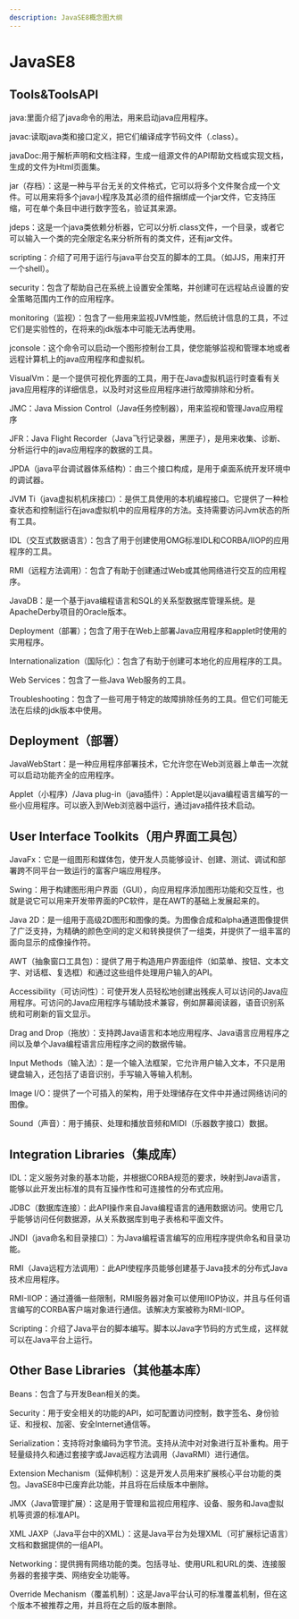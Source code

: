 ```yaml
---
description: JavaSE8概念图大纲
---
```


# JavaSE8



## Tools&ToolsAPI

java:里面介绍了java命令的用法，用来启动java应用程序。

javac:读取java类和接口定义，把它们编译成字节码文件（.class）。

javaDoc:用于解析声明和文档注释，生成一组源文件的API帮助文档或实现文档，生成的文件为Html页面集。

jar（存档）：这是一种与平台无关的文件格式，它可以将多个文件聚合成一个文件。可以用来将多个java小程序及其必须的组件捆绑成一个jar文件，它支持压缩，可在单个条目中进行数字签名，验证其来源。

jdeps：这是一个java类依赖分析器，它可以分析.class文件，一个目录，或者它可以输入一个类的完全限定名来分析所有的类文件，还有jar文件。

scripting：介绍了可用于运行与java平台交互的脚本的工具。（如JJS，用来打开一个shell）。

security：包含了帮助自己在系统上设置安全策略，并创建可在远程站点设置的安全策略范围内工作的应用程序。

monitoring（监视）：包含了一些用来监视JVM性能，然后统计信息的工具，不过它们是实验性的，在将来的jdk版本中可能无法再使用。

jconsole：这个命令可以启动一个图形控制台工具，使您能够监视和管理本地或者远程计算机上的java应用程序和虚拟机。

VisualVm：是一个提供可视化界面的工具，用于在Java虚拟机运行时查看有关java应用程序的详细信息，以及时对这些应用程序进行故障排除和分析。

JMC：Java Mission Control（Java任务控制器），用来监视和管理Java应用程序

JFR：Java Flight Recorder（Java飞行记录器，黑匣子），是用来收集、诊断、分析运行中的java应用程序的数据的工具。

JPDA（java平台调试器体系结构）：由三个接口构成，是用于桌面系统开发环境中的调试器。

JVM Ti（java虚拟机机床接口）：是供工具使用的本机编程接口。它提供了一种检查状态和控制运行在java虚拟机中的应用程序的方法。支持需要访问Jvm状态的所有工具。

IDL（交互式数据语言）：包含了用于创建使用OMG标准IDL和CORBA/IIOP的应用程序的工具。

RMI（远程方法调用）：包含了有助于创建通过Web或其他网络进行交互的应用程序。

JavaDB：是一个基于java编程语言和SQL的关系型数据库管理系统。是ApacheDerby项目的Oracle版本。

Deployment（部署）；包含了用于在Web上部署Java应用程序和applet时使用的实用程序。

Internationalization（国际化）：包含了有助于创建可本地化的应用程序的工具。

Web Services：包含了一些Java Web服务的工具。

Troubleshooting：包含了一些可用于特定的故障排除任务的工具。但它们可能无法在后续的jdk版本中使用。

## Deployment（部署）

JavaWebStart：是一种应用程序部署技术，它允许您在Web浏览器上单击一次就可以启动功能齐全的应用程序。

Applet（小程序）/Java plug-in（java插件）：Applet是以java编程语言编写的一些小应用程序。可以嵌入到Web浏览器中运行，通过java插件技术启动。

## User Interface Toolkits（用户界面工具包）

JavaFx：它是一组图形和媒体包，使开发人员能够设计、创建、测试、调试和部署跨不同平台一致运行的富客户端应用程序。

Swing：用于构建图形用户界面（GUI），向应用程序添加图形功能和交互性，也就是说它可以用来开发带界面的PC软件，是在AWT的基础上发展起来的。

Java 2D：是一组用于高级2D图形和图像的类。为图像合成和alpha通道图像提供了广泛支持，为精确的颜色空间的定义和转换提供了一组类，并提供了一组丰富的面向显示的成像操作符。

AWT（抽象窗口工具包）：提供了用于构造用户界面组件（如菜单、按钮、文本文字、对话框、复选框）和通过这些组件处理用户输入的API。

Accessibility（可访问性）：可使开发人员轻松地创建出残疾人可以访问的Java应用程序。可访问的Java应用程序与辅助技术兼容，例如屏幕阅读器，语音识别系统和可刷新的盲文显示。

Drag and Drop（拖放）：支持跨Java语言和本地应用程序、Java语言应用程序之间以及单个Java编程语言应用程序之间的数据传输。

Input Methods（输入法）：是一个输入法框架，它允许用户输入文本，不只是用键盘输入，还包括了语音识别，手写输入等输入机制。

Image I/O：提供了一个可插入的架构，用于处理储存在文件中并通过网络访问的图像。

Sound（声音）：用于捕获、处理和播放音频和MIDI（乐器数字接口）数据。

## Integration Libraries（集成库）

IDL：定义服务对象的基本功能，并根据CORBA规范的要求，映射到Java语言，能够以此开发出标准的具有互操作性和可连接性的分布式应用。

JDBC（数据库连接）：此API操作来自Java编程语言的通用数据访问。使用它几乎能够访问任何数据源，从关系数据库到电子表格和平面文件。

JNDI（java命名和目录接口）：为Java编程语言编写的应用程序提供命名和目录功能。

RMI（Java远程方法调用）：此API使程序员能够创建基于Java技术的分布式Java技术应用程序。

RMI-IIOP：通过遵循一些限制，RMI服务器对象可以使用IIOP协议，并且与任何语言编写的CORBA客户端对象进行通信。该解决方案被称为RMI-IIOP。

Scripting：介绍了Java平台的脚本编写。脚本以Java字节码的方式生成，这样就可以在Java平台上运行。

## Other Base Libraries（其他基本库）

Beans：包含了与开发Bean相关的类。

Security：用于安全相关的功能的API，如可配置访问控制，数字签名、身份验证、和授权、加密、安全Internet通信等。

Serialization：支持将对象编码为字节流。支持从流中对对象进行互补重构。用于轻量级持久和通过套接字或Java远程方法调用（JavaRMI）进行通信。

Extension Mechanism（延伸机制）：这是开发人员用来扩展核心平台功能的类包。JavaSE8中已废弃此功能，并且将在后续版本中删除。

JMX（Java管理扩展）：这是用于管理和监视应用程序、设备、服务和Java虚拟机等资源的标准API。

XML JAXP（Java平台中的XML）：这是Java平台为处理XML（可扩展标记语言）文档和数据提供的一组API。

Networking：提供拥有网络功能的类。包括寻址、使用URL和URL的类、连接服务器的套接字类、网络安全功能等。

Override Mechanism（覆盖机制）：这是Java平台认可的标准覆盖机制，但在这个版本不被推荐之用，并且将在之后的版本删除。

















